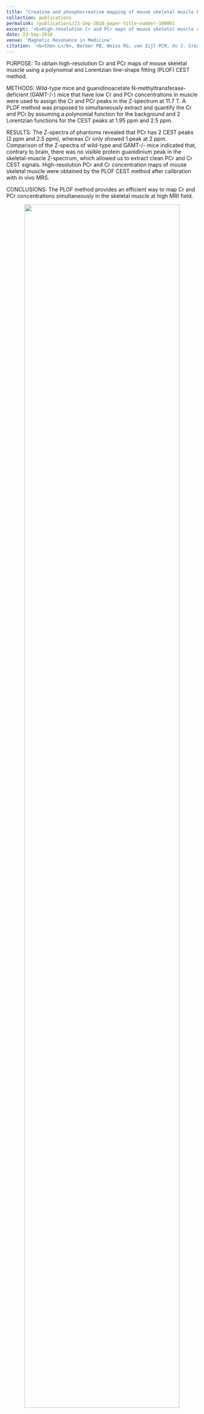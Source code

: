 ```yaml
---
title: "Creatine and phosphocreatine mapping of mouse skeletal muscle by a polynomial and Lorentzian line-shape fitting CEST method"
collection: publications
permalink: /publications/23-Sep-2018-paper-title-number-100001
excerpt: '<b>High-resolution Cr and PCr maps of mouse skeletal muscle can be obtained using a polynomial and Lorentzian line-shape fitting (PLOF) CEST method.</b><br><center><img width = "90%" src="http://linchenmri.github.io/files/2018-MRM-CrAndPCr.png" alt=""></center>'
date: 23-Sep-2018
venue: 'Magnetic Resonance in Medicine'
citation: '<b>Chen L</b>, Barker PB, Weiss RG, van Zijl PCM, Xu J. Creatine and phosphocreatine mapping of mouse skeletal muscle by a polynomial and Lorentzian line-shape fitting CEST method. Magn Reson Med 2019;81(1):69-78.'
---
```

PURPOSE:
To obtain high-resolution Cr and PCr maps of mouse skeletal muscle using a polynomial and Lorentzian line-shape fitting (PLOF) CEST method.

METHODS:
Wild-type mice and guanidinoacetate N-methyltransferase-deficient (GAMT-/-) mice that have low Cr and PCr concentrations in muscle were used to assign the Cr and PCr peaks in the Z-spectrum at 11.7 T. A PLOF method was proposed to simultaneously extract and quantify the Cr and PCr by assuming a polynomial function for the background and 2 Lorentzian functions for the CEST peaks at 1.95 ppm and 2.5 ppm.

RESULTS:
The Z-spectra of phantoms revealed that PCr has 2 CEST peaks (2 ppm and 2.5 ppm), whereas Cr only showed 1 peak at 2 ppm. Comparison of the Z-spectra of wild-type and GAMT-/- mice indicated that, contrary to brain, there was no visible protein guanidinium peak in the skeletal-muscle Z-spectrum, which allowed us to extract clean PCr and Cr CEST signals. High-resolution PCr and Cr concentration maps of mouse skeletal muscle were obtained by the PLOF CEST method after calibration with in vivo MRS.

CONCLUSIONS:
The PLOF method provides an efficient way to map Cr and PCr concentrations simultaneously in the skeletal muscle at high MRI field.


<center><img width = "90%" src="http://linchenmri.github.io/files/2018-MRM-CrAndPCr.png" alt=""></center>


<br>
[Download paper here](http://linchenmri.github.io/files/2018-MRM-CrAndPCr.pdf)
